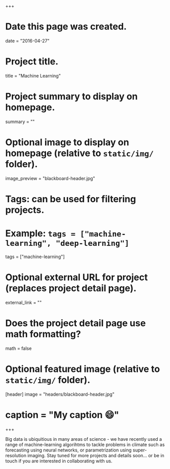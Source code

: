 +++
# Date this page was created.
date = "2016-04-27"

# Project title.
title = "Machine Learning"

# Project summary to display on homepage.
summary = ""

# Optional image to display on homepage (relative to `static/img/` folder).
image_preview = "blackboard-header.jpg"

# Tags: can be used for filtering projects.
# Example: `tags = ["machine-learning", "deep-learning"]`
tags = ["machine-learning"]

# Optional external URL for project (replaces project detail page).
external_link = ""

# Does the project detail page use math formatting?
math = false

# Optional featured image (relative to `static/img/` folder).
[header]
image = "headers/blackboard-header.jpg"
# caption = "My caption :smile:"

+++

Big data is ubiquitious in many areas of science - we have recently
used a range of machine-learning algorihtms to tackle problems
in climate such as forecasting using neural networks, or
parametrization using super-resolution imaging. Stay tuned for more
projects and details soon... or be in touch if you are interested in
collaborating with us.
